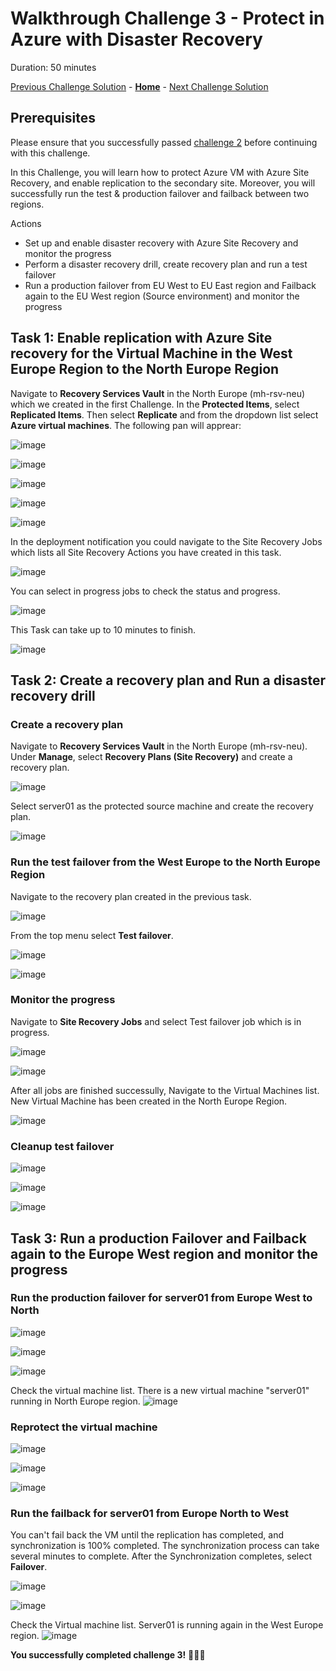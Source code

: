 # Walkthrough Challenge 3 - Protect in Azure with Disaster Recovery

Duration: 50 minutes

[Previous Challenge Solution](../challenge-2/solution.md) - **[Home](../../Readme.md)** - [Next Challenge Solution](../challenge-4/solution.md)

## Prerequisites

Please ensure that you successfully passed [challenge 2](../../Readme.md#challenge-2) before continuing with this challenge.

In this Challenge, you will learn how to protect Azure VM with Azure Site Recovery, and enable replication to the secondary site. Moreover, you will successfully run the test & production failover and failback between two regions.

Actions

* Set up and enable disaster recovery with Azure Site Recovery and monitor the progress
* Perform a disaster recovery drill, create recovery plan and run a test failover 
* Run a production failover from EU West to EU East region and Failback again to the EU West region (Source environment) and monitor the progress

## Task 1: Enable replication with Azure Site recovery for the Virtual Machine in the West Europe Region to the North Europe Region

Navigate to **Recovery Services Vault** in the North Europe (mh-rsv-neu) which we created in the first Challenge. In the **Protected Items**, select **Replicated Items**. Then select **Replicate** and from the dropdown list select **Azure virtual machines**. The following pan will apprear:

![image](./img/mh-ch-screenshot-01.png)

![image](./img/mh-ch-screenshot-02.png)

![image](./img/mh-ch-screenshot-03.png)

![image](./img/mh-ch-screenshot-04.png)

![image](./img/mh-ch-screenshot-05.png)

In the deployment notification you could navigate to the Site Recovery Jobs which lists all Site Recovery Actions you have created in this task.

![image](./img/mh-ch-screenshot-06.png)

You can select in progress jobs to check the status and progress.

![image](./img/mh-ch-screenshot-07.png)

This Task can take up to 10 minutes to finish.

![image](./img/mh-ch-screenshot-08.png)

## Task 2: Create a recovery plan and Run a disaster recovery drill

### Create a recovery plan
Navigate to **Recovery Services Vault** in the North Europe (mh-rsv-neu). Under **Manage**, select **Recovery Plans (Site Recovery)** and create a recovery plan.

![image](./img/mh-ch-screenshot-09.png)

Select server01 as the protected source machine and create the recovery plan.

![image](./img/mh-ch-screenshot-10.png)

### Run the test failover from the West Europe to the North Europe Region
Navigate to the recovery plan created in the previous task. 

![image](./img/mh-ch-screenshot-11.png)

From the top menu select **Test failover**.

![image](./img/mh-ch-screenshot-12.png)


![image](./img/mh-ch-screenshot-13.png)

### Monitor the progress
Navigate to **Site Recovery Jobs** and select Test failover job which is in progress.

![image](./img/mh-ch-screenshot-14.png)


![image](./img/mh-ch-screenshot-15.png)

After all jobs are finished successully, Navigate to the Virtual Machines list. New Virtual Machine has been created in the North Europe Region.

![image](./img/mh-ch-screenshot-16.png)

### Cleanup test failover
![image](./img/mh-ch-screenshot-17.png)

![image](./img/mh-ch-screenshot-18.png)

![image](./img/mh-ch-screenshot-19.png)


## Task 3: Run a production Failover and Failback again to the Europe West region and monitor the progress
### Run the production failover for server01 from Europe West to North
![image](./img/mh-ch-screenshot-20.png)

![image](./img/mh-ch-screenshot-21.png)

![image](./img/mh-ch-screenshot-22.png)

Check the virtual machine list. There is a new virtual machine "server01" running in North Europe region.
![image](./img/mh-ch-screenshot-23.png)

### Reprotect the virtual machine
![image](./img/mh-ch-screenshot-24.png)

![image](./img/mh-ch-screenshot-25.png)

![image](./img/mh-ch-screenshot-26.png)

### Run the failback for server01 from Europe North to West
You can't fail back the VM until the replication has completed, and synchronization is 100% completed. The synchronization process can take several minutes to complete.
After the Synchronization completes, select **Failover**.

![image](./img/mh-ch-screenshot-27.png)

![image](./img/mh-ch-screenshot-28.png)

Check the Virtual machine list. Server01 is running again in the West Europe region.
![image](./img/mh-ch-screenshot-29.png)

**You successfully completed challenge 3!** 🚀🚀🚀
